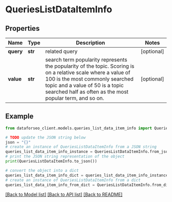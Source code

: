 # QueriesListDataItemInfo


## Properties

Name | Type | Description | Notes
------------ | ------------- | ------------- | -------------
**query** | **str** | related query | [optional] 
**value** | **str** | search term popularity represents the popularity of the topic. Scoring is on a relative scale where a value of 100 is the most commonly searched topic and a value of 50 is a topic searched half as often as the most popular term, and so on. | [optional] 

## Example

```python
from dataforseo_client.models.queries_list_data_item_info import QueriesListDataItemInfo

# TODO update the JSON string below
json = "{}"
# create an instance of QueriesListDataItemInfo from a JSON string
queries_list_data_item_info_instance = QueriesListDataItemInfo.from_json(json)
# print the JSON string representation of the object
print(QueriesListDataItemInfo.to_json())

# convert the object into a dict
queries_list_data_item_info_dict = queries_list_data_item_info_instance.to_dict()
# create an instance of QueriesListDataItemInfo from a dict
queries_list_data_item_info_from_dict = QueriesListDataItemInfo.from_dict(queries_list_data_item_info_dict)
```
[[Back to Model list]](../README.md#documentation-for-models) [[Back to API list]](../README.md#documentation-for-api-endpoints) [[Back to README]](../README.md)


